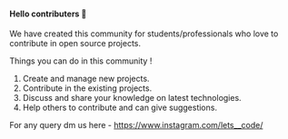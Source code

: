 
#### Hello contributers 👋

We have created this community for students/professionals who love to contribute in open source projects. 

Things you can do in this community !

1. Create and manage new projects. <br>
2. Contribute in the existing projects.<br>
3. Discuss and share your knowledge on latest technologies.<br>
4. Help others to contribute and can give suggestions.<br>

For any query dm us here - https://www.instagram.com/lets__code/
